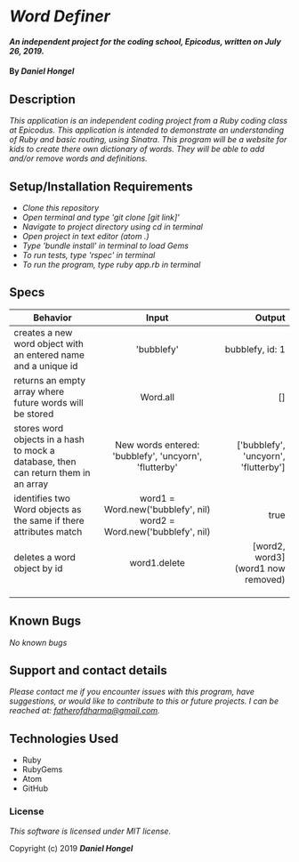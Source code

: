 # _Word Definer_

#### _An independent project for the coding school, Epicodus, written on July 26, 2019._

#### By _**Daniel Hongel**_

## Description

_This application is an independent coding project from a Ruby coding class at Epicodus. This application is intended to demonstrate an understanding of Ruby and basic routing, using Sinatra. This program will be a website for kids to create there own dictionary of words. They will be able to add and/or remove words and definitions._

## Setup/Installation Requirements

* _Clone this repository_
* _Open terminal and type 'git clone [git link]'_
* _Navigate to project directory using cd in terminal_
* _Open project in text editor (atom .)_
* _Type 'bundle install' in terminal to load Gems_
* _To run tests, type 'rspec' in terminal_
* _To run the program, type ruby app.rb in terminal_

## Specs
| Behavior | Input | Output |
| ------------- |:-------------:| -----:|
|creates a new word object with an entered name and a unique id| 'bubblefy' | bubblefy, id: 1|
|returns an empty array where future words will be stored|Word.all|[]|
|stores word objects in a hash to mock a database, then can return them in an array|New words entered: 'bubblefy', 'uncyorn', 'flutterby'| ['bubblefy', 'uncyorn', 'flutterby']|
|identifies two Word objects as the same if there attributes match| word1 = Word.new('bubblefy', nil) word2 = Word.new('bubblefy', nil) | true |
|deletes a word object by id|word1.delete|[word2, word3] (word1 now removed)|
||||
||||
||||
## Known Bugs

_No known bugs_

## Support and contact details

_Please contact me if you encounter issues with this program, have suggestions, or would like to contribute to this or future projects. I can be reached at:  fatherofdharma@gmail.com._

## Technologies Used

* Ruby
* RubyGems
* Atom
* GitHub

### License
_This software is licensed under MIT license._

Copyright (c) 2019 **_Daniel Hongel_**
